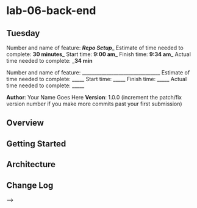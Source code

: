 # lab-06-back-end

## Tuesday
Number and name of feature: _______Repo Setup________
Estimate of time needed to complete: __30 minutes___
Start time: __9:00 am___
Finish time: __9:34 am___
Actual time needed to complete: ___34 min__

Number and name of feature: ________________________________
Estimate of time needed to complete: _____
Start time: _____
Finish time: _____
Actual time needed to complete: _____

**Author**: Your Name Goes Here
**Version**: 1.0.0 (increment the patch/fix version number if you make more commits past your first submission)

## Overview
<!-- Provide a high level overview of what this application is and why you are building it, beyond the fact that it's an assignment for this class. (i.e. What's your problem domain?) -->

## Getting Started
<!-- What are the steps that a user must take in order to build this app on their own machine and get it running? -->

## Architecture
<!-- Provide a detailed description of the application design. What technologies (languages, libraries, etc) you're using, and any other relevant design information. -->

## Change Log
<!-- Use this area to document the iterative changes made to your application as each feature is successfully implemented. Use time stamps. Here's an examples:

01-01-2001 4:59pm - Application now has a fully-functional express server, with a GET route for the location resource.

## Credits and Collaborations
<!-- Give credit (and a link) to other people or resources that helped you build this application. -->
-->